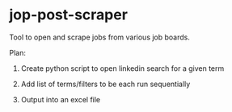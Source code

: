 # jop-post-scraper
Tool to open and scrape jobs from various job boards.

Plan:

1. Create python script to open linkedin search for a given term

2. Add list of terms/filters to be each run sequentially

3. Output into an excel file
